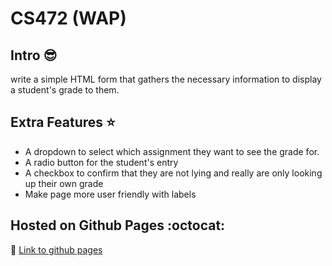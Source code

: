 # CS472 (WAP)


## Intro :sunglasses:

write a simple HTML form that gathers the necessary information to display a student's grade to them.


## Extra Features :star:

- A dropdown to select which assignment they want to see the grade for.
- A radio button for the student's entry
- A checkbox to confirm that they are not lying and really are only looking up their own grade
- Make page more user friendly with labels


## Hosted on Github Pages :octocat:

:link: [Link to github pages](https://chunkingz.github.io/CS472/grades/)
